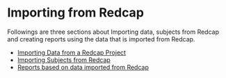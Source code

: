 # Importing from Redcap

Followings are three sections about Importing data, subjects from Redcap and creating reports using the data that is imported from Redcap.

* [Importing Data from a Redcap Project](importing-data-from-a-redcap-project.md)
* [Importing Subjects from Redcap](importing-subjects-from-redcap.md)
* [Reports based on data imported from Redcap](reports-based-on-data-imported-from-redcap.md)

